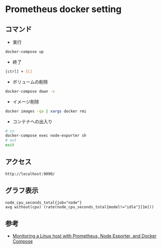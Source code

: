 # Prometheus docker setting

## コマンド

- 実行

```sh
docker-compose up
```

- 終了

```sh
[ctrl] + [C]
```

- ボリュームの削除

```sh
docker-compose down -v
```

- イメージ削除

```sh
docker images -qa | xargs docker rmi
```

- コンテナへの出入り

```sh
# in
docker-compose exec node-exporter sh
# out
exit
```

## アクセス

`http://localhost:9090/`

## グラフ表示

```
node_cpu_seconds_total{job="node"}
avg without(cpu) (rate(node_cpu_seconds_total{model!="idle"}[1m]))
```

## 参考

- [Monitoring a Linux host with Prometheus, Node Exporter, and Docker Compose](https://grafana.com/docs/grafana-cloud/send-data/metrics/metrics-prometheus/prometheus-config-examples/docker-compose-linux/)
